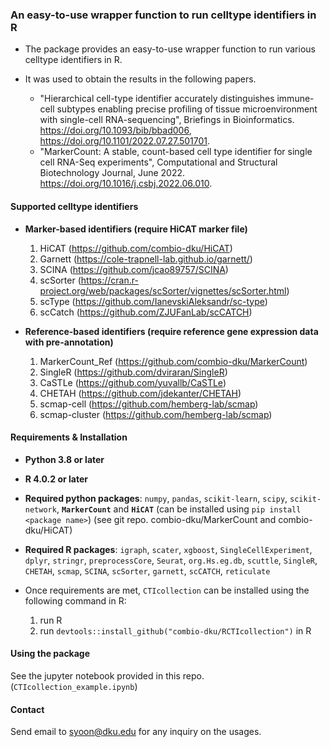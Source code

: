 ### An easy-to-use wrapper function to run celltype identifiers in R

- The package provides an easy-to-use wrapper function to run various celltype identifiers in R.
- It was used to obtain the results in the following papers.

    - "Hierarchical cell-type identifier accurately distinguishes immune-cell subtypes enabling precise profiling of tissue microenvironment with single-cell RNA-sequencing", Briefings in Bioinformatics. https://doi.org/10.1093/bib/bbad006, https://doi.org/10.1101/2022.07.27.501701.
    - "MarkerCount: A stable, count-based cell type identifier for single cell RNA-Seq experiments", Computational and Structural Biotechnology Journal, June 2022. https://doi.org/10.1016/j.csbj.2022.06.010.

#### Supported celltype identifiers 
- __Marker-based identifiers (require HiCAT marker file)__
    1. HiCAT        (https://github.com/combio-dku/HiCAT)
    1. Garnett      (https://cole-trapnell-lab.github.io/garnett/)
    2. SCINA        (https://github.com/jcao89757/SCINA)
    3. scSorter     (https://cran.r-project.org/web/packages/scSorter/vignettes/scSorter.html)
    4. scType       (https://github.com/IanevskiAleksandr/sc-type)
    5. scCatch      (https://github.com/ZJUFanLab/scCATCH)

- __Reference-based identifiers (require reference gene expression data with pre-annotation)__ 
    1. MarkerCount_Ref  (https://github.com/combio-dku/MarkerCount)
    1. SingleR          (https://github.com/dviraran/SingleR)
    2. CaSTLe           (https://github.com/yuvallb/CaSTLe)
    3. CHETAH           (https://github.com/jdekanter/CHETAH)
    4. scmap-cell       (https://github.com/hemberg-lab/scmap)
    5. scmap-cluster    (https://github.com/hemberg-lab/scmap)

#### Requirements & Installation
- __Python 3.8 or later__
- __R 4.0.2 or later__
- __Required python packages__: `numpy`, `pandas`, `scikit-learn`, `scipy`, `scikit-network`, __`MarkerCount`__ and __`HiCAT`__ (can be installed using `pip install <package name>`) (see git repo. combio-dku/MarkerCount and combio-dku/HiCAT)
- __Required R packages__: `igraph`, `scater`, `xgboost`, `SingleCellExperiment`, `dplyr`, `stringr`, `preprocessCore`, `Seurat`, `org.Hs.eg.db`, `scuttle`, `SingleR`, `CHETAH`, `scmap`, `SCINA`, `scSorter`, `garnett`, `scCATCH`, `reticulate`
- Once requirements are met, `CTIcollection` can be installed using the following command in R: 

   1. run R
   2. run `devtools::install_github("combio-dku/RCTIcollection")` in R

#### Using the package
See the jupyter notebook provided in this repo. (`CTIcollection_example.ipynb`)

#### Contact
Send email to syoon@dku.edu for any inquiry on the usages.

